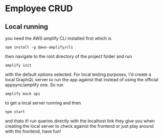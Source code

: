 # Employee CRUD

## Local running

you need the AWS amplify CLI installed first which is

```
npm install -g @aws-amplify/cli
```

then navigate to the root directory of the project folder and run

```
amplify init
```

with the default options selected. For local testing purposes, I'd create a local GraphQL server
to run the app against that instead of using the official appsync/amplify one. So run

```
amplify mock api
```

to get a local server running and then

```
npm start
```

and thats it! run queries directly with the localhost link they give you when creating
the local server to check against the frontend or just play around with the frontend, have fun!

